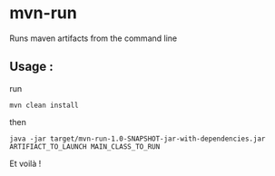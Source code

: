 # mvn-run
Runs maven artifacts from the command line

## Usage :

run

	mvn clean install

then

	java -jar target/mvn-run-1.0-SNAPSHOT-jar-with-dependencies.jar ARTIFIACT_TO_LAUNCH MAIN_CLASS_TO_RUN

Et voilà !